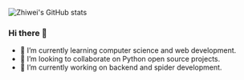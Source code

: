 ![Zhiwei's GitHub stats](https://github-readme-stats.vercel.app/api?username=ChihweiLHBird&show_icons=true)

### Hi there 👋

- 🌱 I’m currently learning computer science and web development.
- 👯 I’m looking to collaborate on Python open source projects.
- 🔭 I’m currently working on backend and spider development.
<!--
**ChihweiLHBird/ChihweiLHBird** is a ✨ _special_ ✨ repository because its `README.md` (this file) appears on your GitHub profile.

Here are some ideas to get you started:

- 🔭 I’m currently working on ...
- 🌱 I’m currently learning ...
- 👯 I’m looking to collaborate on ...
- 🤔 I’m looking for help with ...
- 💬 Ask me about ...
- 📫 How to reach me: ...
- 😄 Pronouns: ...
- ⚡ Fun fact: ...
-->
